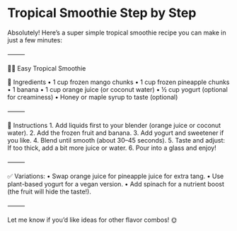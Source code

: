 # Tropical Smoothie Step by Step
Absolutely! Here’s a super simple tropical smoothie recipe you can make in just a few minutes:

⸻

🥭🍍 Easy Tropical Smoothie

🌿 Ingredients
	•	1 cup frozen mango chunks
	•	1 cup frozen pineapple chunks
	•	1 banana
	•	1 cup orange juice (or coconut water)
	•	½ cup yogurt (optional for creaminess)
	•	Honey or maple syrup to taste (optional)

⸻

🥣 Instructions
	1.	Add liquids first to your blender (orange juice or coconut water).
	2.	Add the frozen fruit and banana.
	3.	Add yogurt and sweetener if you like.
	4.	Blend until smooth (about 30–45 seconds).
	5.	Taste and adjust: If too thick, add a bit more juice or water.
	6.	Pour into a glass and enjoy!

⸻

✅ Variations:
	•	Swap orange juice for pineapple juice for extra tang.
	•	Use plant-based yogurt for a vegan version.
	•	Add spinach for a nutrient boost (the fruit will hide the taste!).

⸻

Let me know if you’d like ideas for other flavor combos! 🌞